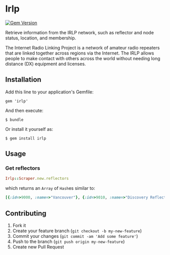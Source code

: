 # Irlp

[![Gem Version](https://badge.fury.io/rb/irlp.png)](http://badge.fury.io/rb/irlp)

Retrieve information from the IRLP network, such as reflector and node status, location, and membership.

The Internet Radio Linking Project is a network of amateur radio repeaters that are linked together across regions via the Internet. The IRLP allows people to make contact with others across the world without needing long distance (DX) equipment and licenses.

## Installation

Add this line to your application's Gemfile:

    gem 'irlp'

And then execute:

    $ bundle

Or install it yourself as:

    $ gem install irlp

## Usage

### Get reflectors

```ruby
Irlp::Scraper.new.reflectors
```

which returns an `Array` of `Hash`es similar to:

```ruby
[{:id=>9000, :name=>"Vancouver"}, {:id=>9010, :name=>"Discovery Reflector"}, {:id=>9020, :name=>"Vancouver 2010"}, {:id=>9030, :name=>"Ontario Public Service Reflector"}, {:id=>9050, :name=>"East Coast Reflector"}, {:id=>9070, :name=>"Alaska Reflector"}, {:id=>9090, :name=>"Western Reflector Annex"}, {:id=>9100, :name=>"WIN System Reflector"}, {:id=>9120, :name=>"New England Reflector"}, {:id=>9190, :name=>"Seattle"}, {:id=>9200, :name=>"Crossroads Reflector"}, {:id=>9210, :name=>"Raleigh"}, {:id=>9220, :name=>"openIRLP Reflector"}, {:id=>9250, :name=>"Western Reflector"}, {:id=>9300, :name=>"Saskatchewan Reflector"}, {:id=>9310, :name=>"Fredericton"}, {:id=>9330, :name=>"Central Region Reflector"}, {:id=>9350, :name=>"LAX - [WALA] Hub"}, {:id=>9360, :name=>"Michigan (Fenton) Reflector"}, {:id=>9440, :name=>"Internet2 Research Reflector"}, {:id=>9450, :name=>"Dallas"}, {:id=>9500, :name=>"Sydney - Virtual PUB"}, {:id=>9550, :name=>"Adelaide - Virtual Pub Back Bar"}, {:id=>9610, :name=>"Great Lakes Reflector"}, {:id=>9620, :name=>"Wisconsin Reflector"}, {:id=>9660, :name=>"Micro-Node Reflector"}, {:id=>9730, :name=>"Crossroads Annex"}, {:id=>9750, :name=>"The UK Reflector"}, {:id=>9770, :name=>"Norwegian Reflector"}, {:id=>9870, :name=>"Denver Reflector"}, {:id=>9900, :name=>"Fort Smith"}]
```

## Contributing

1. Fork it
2. Create your feature branch (`git checkout -b my-new-feature`)
3. Commit your changes (`git commit -am 'Add some feature'`)
4. Push to the branch (`git push origin my-new-feature`)
5. Create new Pull Request
